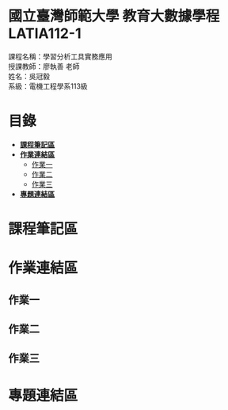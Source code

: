# 國立臺灣師範大學 教育大數據學程 LATIA112-1
課程名稱：學習分析工具實務應用  
授課教師：廖執善 老師  
姓名：吳冠毅  
系級：電機工程學系113級  
# 目錄
* [**課程筆記區**](https://github.com/ett9292/LATIA112-1#課程筆記區)  
* [**作業連結區**](https://github.com/ett9292/LATIA112-1#作業連結區)  
  * [作業一](https://github.com/ett9292/LATIA112-1#作業一)  
  * [作業二](https://github.com/ett9292/LATIA112-1#作業二)
  * [作業三](https://github.com/ett9292/LATIA112-1#作業三)
* [**專題連結區**](https://github.com/ett9292/LATIA112-1#專題連結區)

# 課程筆記區 
# 作業連結區 
## 作業一
## 作業二
## 作業三
# 專題連結區
